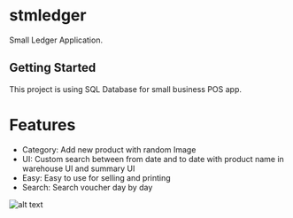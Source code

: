 # stmledger

Small Ledger Application.

## Getting Started

This project is using SQL Database for small business POS app.
# Features
- Category: Add new product with random Image
- UI: Custom search between from date and to date with product name in warehouse UI and summary UI
- Easy: Easy to use for selling and printing
- Search: Search voucher day by day

![alt text](https://github.com/naing-pyae-hlyan/stmledger/tree/master2/screenshot/large_category_ui.png?raw=true "Category (Large Size)")

